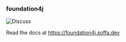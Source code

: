 ### foundation4j

![Discuss](https://img.shields.io/badge/release-0.14.8-green.svg?style=flat)

Read the docs at https://foundation4j.soffa.dev 
